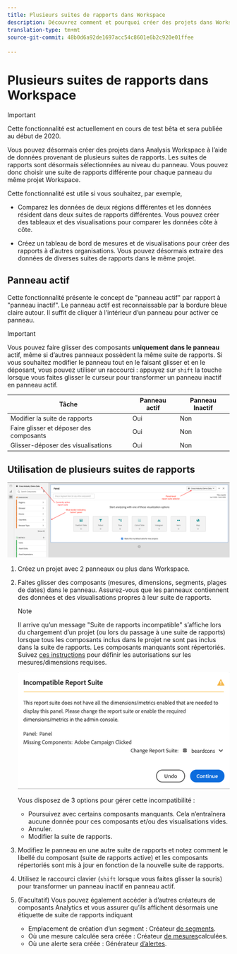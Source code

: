 ```yaml
---
title: Plusieurs suites de rapports dans Workspace
description: Découvrez comment et pourquoi créer des projets dans Workspace avec plusieurs suites de rapports
translation-type: tm+mt
source-git-commit: 48b0d6a92de1697acc54c8601e6b2c920e01ffee

---
```



# Plusieurs suites de rapports dans Workspace

>[!IMPORTANT]
>Cette fonctionnalité est actuellement en cours de test bêta et sera publiée au début de 2020.

Vous pouvez désormais créer des projets dans Analysis Workspace à l’aide de données provenant de plusieurs suites de rapports. Les suites de rapports sont désormais sélectionnées au niveau du panneau. Vous pouvez donc choisir une suite de rapports différente pour chaque panneau du même projet Workspace.

Cette fonctionnalité est utile si vous souhaitez, par exemple,

* Comparez les données de deux régions différentes et les données résident dans deux suites de rapports différentes. Vous pouvez créer des tableaux et des visualisations pour comparer les données côte à côte.

* Créez un tableau de bord de mesures et de visualisations pour créer des rapports à d’autres organisations. Vous pouvez désormais extraire des données de diverses suites de rapports dans le même projet.

## Panneau actif

Cette fonctionnalité présente le concept de &quot;panneau actif&quot; par rapport à &quot;panneau inactif&quot;. Le panneau actif est reconnaissable par la bordure bleue claire autour. Il suffit de cliquer à l’intérieur d’un panneau pour activer ce panneau.

>[!IMPORTANT]
>Vous pouvez faire glisser des composants **uniquement dans le panneau** actif, même si d’autres panneaux possèdent la même suite de rapports. Si vous souhaitez modifier le panneau tout en le faisant glisser et en le déposant, vous pouvez utiliser un raccourci : appuyez sur `shift` la touche lorsque vous faites glisser le curseur pour transformer un panneau inactif en panneau actif.

| Tâche | Panneau actif | Panneau Inactif |
|---|---|---|
| Modifier la suite de rapports | Oui | Non |
| Faire glisser et déposer des composants | Oui | Non |
| Glisser-déposer des visualisations | Oui | Non |

## Utilisation de plusieurs suites de rapports

![](assets/mrs-ui.png)

1. Créez un projet avec 2 panneaux ou plus dans Workspace.

1. Faites glisser des composants (mesures, dimensions, segments, plages de dates) dans le panneau. Assurez-vous que les panneaux contiennent des données et des visualisations propres à leur suite de rapports.


   >[!NOTE]
   >Il arrive qu’un message &quot;Suite de rapports incompatible&quot; s’affiche lors du chargement d’un projet (ou lors du passage à une suite de rapports) lorsque tous les composants inclus dans le projet ne sont pas inclus dans la suite de rapports. Les composants manquants sont répertoriés. Suivez [ces instructions](https://helpx.adobe.com/enterprise/using/manage-products-and-profiles.html#createproductprofiles) pour définir les autorisations sur les mesures/dimensions requises.

   ![](assets/incompat-rs.png)

   Vous disposez de 3 options pour gérer cette incompatibilité :
   * Poursuivez avec certains composants manquants. Cela n’entraînera aucune donnée pour ces composants et/ou des visualisations vides.
   * Annuler.
   * Modifier la suite de rapports.

1. Modifiez le panneau en une autre suite de rapports et notez comment le libellé du composant (suite de rapports active) et les composants répertoriés sont mis à jour en fonction de la nouvelle suite de rapports.

1. Utilisez le raccourci clavier (`shift` lorsque vous faites glisser la souris) pour transformer un panneau inactif en panneau actif.

1. (Facultatif) Vous pouvez également accéder à d’autres créateurs de composants Analytics et vous assurer qu’ils affichent désormais une étiquette de suite de rapports indiquant

   * Emplacement de création d’un segment : Créateur [de segments](https://docs.adobe.com/content/help/en/analytics/components/segmentation/segmentation-workflow/seg-build.html).
   * Où une mesure calculée sera créée : Créateur [de mesures](https://docs.adobe.com/content/help/en/analytics/components/calculated-metrics/calcmetric-workflow/cm-build-metrics.html)calculées.
   * Où une alerte sera créée : Générateur [d’alertes](https://docs.adobe.com/content/help/en/analytics/components/alerts/alert-builder.html).